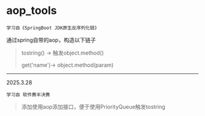 # aop_tools

`学习自《SpringBoot JDK原⽣反序列化链》`

通过spring自带的aop，构造以下链子

> tostring() -> 触发object.method()
>
> get('name')-> object.method(param) 

-------------------------------------
2025.3.28

`学习自 软件赛半决赛`
> 添加使用aop添加接口，便于使用PriorityQueue触发tostring

